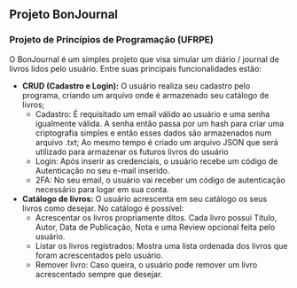 ## Projeto BonJournal
### Projeto de Princípios de Programação (UFRPE)

O BonJournal é um simples projeto que visa simular um diário / journal de livros lidos pelo usuário. Entre suas principais funcionalidades estão:

- **CRUD (Cadastro e Login):** O usuário realiza seu cadastro pelo programa, criando um arquivo onde é armazenado seu catálogo de livros;
  - Cadastro: É requisitado um email válido ao usuário e uma senha igualmente válida. A senha então passa por um hash para criar uma criptografia simples e então esses dados são armazenados num arquivo .txt; Ao mesmo tempo é criado um arquivo JSON que será utilizado para armazenar os futuros livros do usuário
  - Login: Após inserir as credenciais, o usuário recebe um código de Autenticação no seu e-mail inserido.
  - 2FA: No seu email, o usuário vai receber um código de autenticação necessário para logar em sua conta.
- **Catálogo de livros:** O usuário acrescenta em seu catálogo os seus livros como desejar. No catálogo é possível:
  - Acrescentar os livros propriamente ditos. Cada livro possui Título, Autor, Data de Publicação, Nota e uma Review opcional feita pelo usuário.
  - Listar os livros registrados: Mostra uma lista ordenada dos livros que foram acrescentados pelo usuário.
  - Remover livro: Caso queira, o usuário pode remover um livro acrescentado sempre que desejar.
